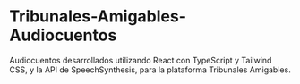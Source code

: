 # Tribunales-Amigables-Audiocuentos
Audiocuentos desarrollados utilizando React con TypeScript y Tailwind CSS, y la API de SpeechSynthesis, para la plataforma Tribunales Amigables.
